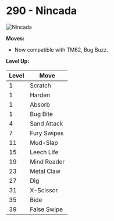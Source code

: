 # 290 - Nincada
![][290]

**Moves:**

 - Now compatible with TM62, Bug Buzz.

**Level Up:**

Level | Move
---   | ---
  1   | Scratch
  1   | Harden
  1   | Absorb
  1   | Bug Bite
  4   | Sand Attack
  7   | Fury Swipes
 11   | Mud-Slap
 15   | Leech Life
 19   | Mind Reader
 23   | Metal Claw
 27   | Dig
 31   | X-Scissor
 35   | Bide
 39   | False Swipe



[290]: https://raw.githubusercontent.com/PokeAPI/sprites/master/sprites/pokemon/290.png "Nincada"
